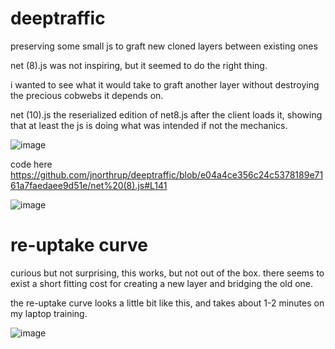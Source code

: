 # deeptraffic
preserving some small js to graft new cloned layers between existing ones

net (8).js was not inspiring, but it seemed to do the right thing.  

i wanted to see what it would take to graft another layer without destroying the precious cobwebs it depends on.

net (10).js the reserialized edition of net8.js after the client loads it, showing that at least the js is doing what was intended if not the mechanics.

![image](https://user-images.githubusercontent.com/73514/39615013-09630958-4f9e-11e8-8bb8-9a1e92ae69ef.png)

code here
https://github.com/jnorthrup/deeptraffic/blob/e04a4ce356c24c5378189e7161a7faedaee9d51e/net%20(8).js#L141


![image](https://user-images.githubusercontent.com/73514/39614859-2f2f0ce6-4f9d-11e8-9e33-eb70b51c8f60.png)


re-uptake curve
===
curious but not surprising, this works, but not out of the box.  there seems to exist a short fitting cost for creating a new layer and bridging the old one.

the re-uptake curve looks a little bit like this, and takes about 1-2 minutes on my laptop training.

![image](https://user-images.githubusercontent.com/73514/39627564-84ca0650-4fd0-11e8-9ea9-76797d6c9083.png)

